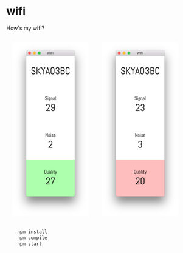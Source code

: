 # wifi

How's my wifi?

<div>
    <img src="docs/wifi2.png" width=200 style="margin:1rem;" />
    <img src="docs/wifi1.png" width=200 style="margin:1rem;" />
</div>

```
    npm install
    npm compile
    npm start
```